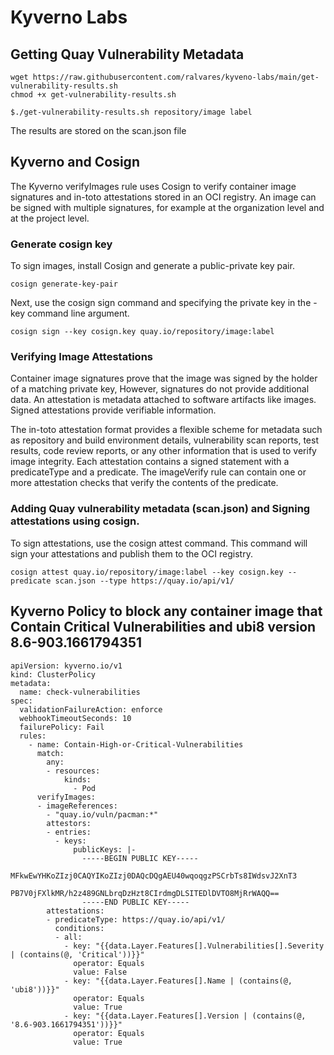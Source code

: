 # Kyverno Labs 

## Getting Quay Vulnerability Metadata 
```
wget https://raw.githubusercontent.com/ralvares/kyveno-labs/main/get-vulnerability-results.sh
chmod +x get-vulnerability-results.sh

$./get-vulnerability-results.sh repository/image label
```

The results are stored on the scan.json file

## Kyverno and Cosign 

The Kyverno verifyImages rule uses Cosign to verify container image signatures and in-toto attestations stored in an OCI registry.
An image can be signed with multiple signatures, for example at the organization level and at the project level.

### Generate cosign key

To sign images, install Cosign and generate a public-private key pair.

```
cosign generate-key-pair
```

Next, use the cosign sign command and specifying the private key in the -key command line argument.

```
cosign sign --key cosign.key quay.io/repository/image:label
```
### Verifying Image Attestations

Container image signatures prove that the image was signed by the holder of a matching private key, However, signatures do not provide additional data.
An attestation is metadata attached to software artifacts like images. Signed attestations provide verifiable information.

The in-toto attestation format provides a flexible scheme for metadata such as repository and build environment details, vulnerability scan reports, test results, code review reports, or any other information that is used to verify image integrity. Each attestation contains a signed statement with a predicateType and a predicate. The imageVerify rule can contain one or more attestation checks that verify the contents of the predicate.

### Adding Quay vulnerability metadata (scan.json) and Signing attestations using cosign.

To sign attestations, use the cosign attest command. This command will sign your attestations and publish them to the OCI registry.

```
cosign attest quay.io/repository/image:label --key cosign.key --predicate scan.json --type https://quay.io/api/v1/
```

## Kyverno Policy to block any container image that Contain Critical Vulnerabilities and ubi8 version 8.6-903.1661794351

```
apiVersion: kyverno.io/v1
kind: ClusterPolicy
metadata:
  name: check-vulnerabilities
spec:
  validationFailureAction: enforce
  webhookTimeoutSeconds: 10
  failurePolicy: Fail
  rules:
    - name: Contain-High-or-Critical-Vulnerabilities
      match:
        any:
        - resources:
            kinds:
              - Pod
      verifyImages:
      - imageReferences:
        - "quay.io/vuln/pacman:*"
        attestors:
        - entries:
          - keys:
              publicKeys: |-
                -----BEGIN PUBLIC KEY-----
                MFkwEwYHKoZIzj0CAQYIKoZIzj0DAQcDQgAEU40wqoqgzPSCrbTs8IWdsvJ2XnT3
                PB7V0jFXlkMR/h2z489GNLbrqDzHzt8CIrdmgDLSITEDlDVTO8MjRrWAQQ==
                -----END PUBLIC KEY-----
        attestations:
        - predicateType: https://quay.io/api/v1/
          conditions:
          - all:
            - key: "{{data.Layer.Features[].Vulnerabilities[].Severity | (contains(@, 'Critical'))}}"
              operator: Equals
              value: False
            - key: "{{data.Layer.Features[].Name | (contains(@, 'ubi8'))}}"
              operator: Equals
              value: True
            - key: "{{data.Layer.Features[].Version | (contains(@, '8.6-903.1661794351'))}}"
              operator: Equals
              value: True
```
